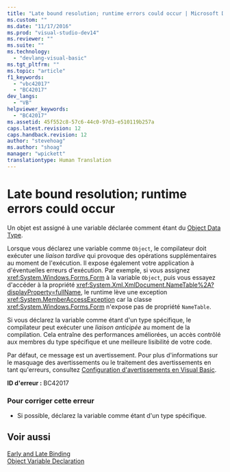 ```yaml
---
title: "Late bound resolution; runtime errors could occur | Microsoft Docs"
ms.custom: ""
ms.date: "11/17/2016"
ms.prod: "visual-studio-dev14"
ms.reviewer: ""
ms.suite: ""
ms.technology: 
  - "devlang-visual-basic"
ms.tgt_pltfrm: ""
ms.topic: "article"
f1_keywords: 
  - "vbc42017"
  - "BC42017"
dev_langs: 
  - "VB"
helpviewer_keywords: 
  - "BC42017"
ms.assetid: 45f552c8-57c6-44c0-97d3-e510119b257a
caps.latest.revision: 12
caps.handback.revision: 12
author: "stevehoag"
ms.author: "shoag"
manager: "wpickett"
translationtype: Human Translation
---
```

# Late bound resolution; runtime errors could occur
Un objet est assigné à une variable déclarée comment étant du [Object Data Type](../../../visual-basic/language-reference/data-types/object-data-type.md).  
  
 Lorsque vous déclarez une variable comme `Object`, le compilateur doit exécuter une *liaison tardive* qui provoque des opérations supplémentaires au moment de l'exécution.  Il expose également votre application à d'éventuelles erreurs d'exécution.  Par exemple, si vous assignez <xref:System.Windows.Forms.Form> à la variable `Object`, puis vous essayez d'accéder à la propriété <xref:System.Xml.XmlDocument.NameTable%2A?displayProperty=fullName>, le runtime lève une exception <xref:System.MemberAccessException> car la classe <xref:System.Windows.Forms.Form> n'expose pas de propriété `NameTable`.  
  
 Si vous déclarez la variable comme étant d'un type spécifique, le compilateur peut exécuter une *liaison anticipée* au moment de la compilation.  Cela entraîne des performances améliorées, un accès contrôlé aux membres du type spécifique et une meilleure lisibilité de votre code.  
  
 Par défaut, ce message est un avertissement.  Pour plus d'informations sur le masquage des avertissements ou le traitement des avertissements en tant qu'erreurs, consultez [Configuration d'avertissements en Visual Basic](/visual-studio/ide/configuring-warnings-in-visual-basic).  
  
 **ID d'erreur :** BC42017  
  
### Pour corriger cette erreur  
  
-   Si possible, déclarez la variable comme étant d'un type spécifique.  
  
## Voir aussi  
 [Early and Late Binding](../../../visual-basic/programming-guide/language-features/early-late-binding/early-and-late-binding.md)   
 [Object Variable Declaration](../../../visual-basic/programming-guide/language-features/variables/object-variable-declaration.md)